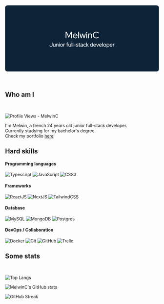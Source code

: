 
![Header](./images/header.png)

<br>

## Who am I

<br>

<p>
  <img src="https://komarev.com/ghpvc/?username=MelwinC&label=Profile%20views&color=a5b4fc&flat" alt="Profile Views - MelwinC"/>
</p>

I'm Melwin, a french 24 years old junior full-stack developer. <br> Currently studying for my bachelor's degree. <br> Check my portfolio [here](https://melwinchenu.fr)

## Hard skills

#### Programming languages

<p>
    <img alt="Typescript" src="https://shields.io/badge/TypeScript-3178C6?logo=TypeScript&logoColor=FFF">
    <img alt="JavaScript" src="https://shields.io/badge/JavaScript-F7DF1E?&logo=JavaScript&logoColor=000">
    <img alt="CSS3" src="https://img.shields.io/badge/CSS3-1572B6?&logo=css3&logoColor=white">
</p>

#### Frameworks

<p>
    <img alt="ReactJS" src="https://shields.io/badge/React.JS-black?logo=react">
    <img alt="NextJS" src="https://img.shields.io/badge/next.js-000000?logo=nextdotjs&logoColor=white">
    <img alt="TailwindCSS" src="https://img.shields.io/badge/tailwindcss-0F172A?logo=tailwindcss">
</p>

#### Database

<p>
    <img alt="MySQL" src="https://custom-icon-badges.herokuapp.com/badge/MySQL-00758f.svg?logo=mysql&logoColor=white">
    <img alt="MongoDB" src="https://custom-icon-badges.herokuapp.com/badge/MongoDB-ffffff.svg?logo=mongodb&logoColor=00ed64">
    <img alt="Postgres" src="https://custom-icon-badges.herokuapp.com/badge/Postgres-025E8C.svg?logo=postgres&logoColor=white">
</p>

#### DevOps / Collaboration

<p>
    <img alt="Docker" src="https://img.shields.io/badge/Docker-%230db7ed.svg?logo=docker&logoColor=white">
    <img alt="Git" src="https://img.shields.io/badge/Git-f64d27.svg?logo=git&logoColor=white">
    <img alt="GitHub" src="https://img.shields.io/badge/GitHub-100000?logo=github&logoColor=white">
    <img alt="Trello" src="https://img.shields.io/badge/Trello-%230A0FFF.svg?logo=trello&logoColor=white">
</p>

## Some stats

<br>

![Top Langs](https://github-readme-stats.vercel.app/api/top-langs/?username=MelwinC&layout=compact&title_color=a5b4fc&text_color=f5f6fa&bg_color=0d2438&border_radius=8&icon_color=a5b4fc&exclude_repo=Piscine,soutenancePOO,vuejs-nodejs&card_width=600&hide_border=true)

![MelwinC's GitHub stats](https://github-readme-stats.vercel.app/api?username=MelwinC&show_icons=true&hide=prs,issues&title_color=a5b4fc&text_color=f5f6fa&bg_color=0d2438&border_radius=8&icon_color=a5b4fc&text_bold=false&card_width=600&rank_icon=github&hide_border=true)

![GitHub Streak](https://streak-stats.demolab.com?user=MelwinC&background=0d2438&border_radius=8&mode=weekly&card_width=600&fire=a5b4fc&ring=a5b4fc&currStreakNum=f5f6fa&stroke=a5b4fc&currStreakLabel=a5b4fc&sideLabels=a5b4fc&dates=f5f6fa&sideNums=f5f6fa&hide_border=true)
